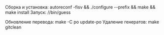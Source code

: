 Сборка и установка: autoreconf -fisv && ./configure --prefix <your location> && make && make install
Запуск: /<your location>/bin/guess

Обновление перевода: make -C po update-po
Удаление генератов: make gitclean
